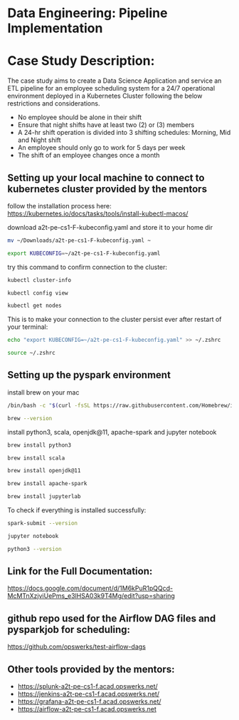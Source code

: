 # Data Engineering: Pipeline Implementation
# Case Study Description: 
The case study aims to create a Data Science Application and service an ETL pipeline for an employee scheduling system for a 24/7 operational environment deployed in a Kubernetes Cluster following the below restrictions and considerations.
  * No employee should be alone in their shift
  * Ensure that night shifts have at least two (2) or (3) members
  * A 24-hr shift operation is divided into 3 shifting schedules: Morning, Mid and Night shift
  * An employee should only go to work for 5 days per week
  * The shift of an employee changes once a month

## Setting up your local machine to connect to kubernetes cluster provided by the mentors
follow the installation process here:
https://kubernetes.io/docs/tasks/tools/install-kubectl-macos/

download a2t-pe-cs1-F-kubeconfig.yaml and store it to your home dir
```sh
mv ~/Downloads/a2t-pe-cs1-F-kubeconfig.yaml ~
```
```sh
export KUBECONFIG=~/a2t-pe-cs1-F-kubeconfig.yaml
```
try this command to confirm connection to the cluster:
```sh
kubectl cluster-info
```
```sh
kubectl config view
```
```sh
kubectl get nodes
```
This is to make your connection to the cluster persist ever after restart of your terminal:
```sh
echo "export KUBECONFIG=~/a2t-pe-cs1-F-kubeconfig.yaml" >> ~/.zshrc
```
```sh
source ~/.zshrc
```







## Setting up the pyspark environment
install brew on your mac 
```bash
/bin/bash -c "$(curl -fsSL https://raw.githubusercontent.com/Homebrew/install/HEAD/install.sh)"
```
```sh
brew --version
```
install python3, scala, openjdk@11, apache-spark and jupyter notebook
```sh
brew install python3
```
```sh
brew install scala
```
```sh
brew install openjdk@11
```
```sh
brew install apache-spark
```
```sh
brew install jupyterlab
```

To check if everything is installed successfully:
```sh
spark-submit --version
```
```sh
jupyter notebook
```
```sh
python3 --version
```

## Link for the Full Documentation:
https://docs.google.com/document/d/1M6kPuR1pQQcd-McMTnXzjviUePms_e3lHSA03k9T4Mg/edit?usp=sharing

## github repo used for the Airflow DAG files and pysparkjob for scheduling: 
https://github.com/opswerks/test-airflow-dags

## Other tools provided by the mentors:
  * https://splunk-a2t-pe-cs1-f.acad.opswerks.net/
  * https://jenkins-a2t-pe-cs1-f.acad.opswerks.net/
  * https://grafana-a2t-pe-cs1-f.acad.opswerks.net/
  * https://airflow-a2t-pe-cs1-f.acad.opswerks.net








